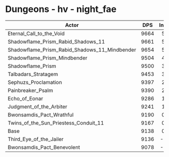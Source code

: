 # Dungeons - hv - night_fae
| Actor | DPS | Increase |
|---|:---:|:---:|
|Eternal_Call_to_the_Void|9664|5.76%|
|Shadowflame_Prism_Rabid_Shadows_11|9661|5.72%|
|Shadowflame_Prism_Rabid_Shadows_11_Mindbender|9654|5.65%|
|Shadowflame_Prism_Mindbender|9504|4.01%|
|Shadowflame_Prism|9500|3.96%|
|Talbadars_Stratagem|9453|3.45%|
|Sephuzs_Proclamation|9397|2.83%|
|Painbreaker_Psalm|9390|2.76%|
|Echo_of_Eonar|9286|1.62%|
|Judgment_of_the_Arbiter|9241|1.13%|
|Bwonsamdis_Pact_Wrathful|9190|0.57%|
|Twins_of_the_Sun_Priestess_Conduit_11|9167|0.32%|
|Base|9138|0.00%|
|Third_Eye_of_the_Jailer|9136|-0.02%|
|Bwonsamdis_Pact_Benevolent|9078|-0.66%|
